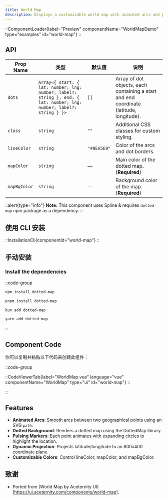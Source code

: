 ```yaml
---
title: World Map
description: Displays a customizable world map with animated arcs and pulse effects for geographical points.
---
```


::ComponentLoader{label="Preview" componentName="WorldMapDemo" type="examples" id="world-map"}
::

## API

| Prop Name    | 类型                                                                                                                 | 默认值      | 说明                                                                                    |
| ------------ | -------------------------------------------------------------------------------------------------------------------- | ----------- | --------------------------------------------------------------------------------------- |
| `dots`       | `Array<{ start: { lat: number; lng: number; label?: string }, end: { lat: number; lng: number; label?: string } }> ` | `[]`        | Array of dot objects, each containing a start and end coordinate (latitude, longitude). |
| `class`      | `string`                                                                                                             | `""`        | Additional CSS classes for custom styling.                                              |
| `lineColor`  | `string`                                                                                                             | `"#0EA5E9"` | Color of the arcs and dot borders.                                                      |
| `mapColor`   | `string`                                                                                                             | —           | Main color of the dotted map. (**Required**)                                            |
| `mapBgColor` | `string`                                                                                                             | —           | Background color of the map. (**Required**)                                             |

::alert{type="info"}
**Note:** This component uses Spline & requires `dotted-map` npm package as a dependency.
::

## 使用 CLI 安装

::InstallationCli{componentId="world-map"}
::

## 手动安装

### Install the dependencies

::code-group

```bash [npm]
npm install dotted-map
```

```bash [pnpm]
pnpm install dotted-map
```

```bash [bun]
bun add dotted-map
```

```bash [yarn]
yarn add dotted-map
```

::

## Component Code

你可以复制并粘贴以下代码来创建此组件：

::code-group

::CodeViewerTab{label="WorldMap.vue" language="vue" componentName="WorldMap" type="ui" id="world-map"}
::

::

## Features

- **Animated Arcs**: Smooth arcs between two geographical points using an SVG `path`.
- **Dotted Background**: Renders a dotted map using the DottedMap library.
- **Pulsing Markers**: Each point animates with expanding circles to highlight the location.
- **Dynamic Projection**: Projects latitude/longitude to an 800x400 coordinate plane.
- **Customizable Colors**: Control lineColor, mapColor, and mapBgColor.

## 致谢

- Ported from (World Map by Aceternity UI)[https://ui.aceternity.com/components/world-map].

